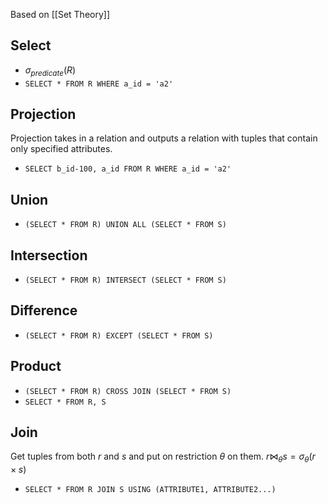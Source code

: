 Based on [[Set Theory]]

## Select
- $\sigma_{predicate} (R)$
- `SELECT * FROM R WHERE a_id = 'a2'`

## Projection
Projection takes in a relation and outputs a relation with tuples that contain only specified attributes.
- `SELECT b_id-100, a_id FROM R WHERE a_id = 'a2'`

## Union
- `(SELECT * FROM R) UNION ALL (SELECT * FROM S)`

## Intersection
- `(SELECT * FROM R) INTERSECT (SELECT * FROM S)`

## Difference
- `(SELECT * FROM R) EXCEPT (SELECT * FROM S)`

## Product
- `(SELECT * FROM R) CROSS JOIN (SELECT * FROM S)`
- `SELECT * FROM R, S`

## Join
Get tuples from both $r$ and $s$ and put on restriction $\theta$ on them.
$r \bowtie_{\theta} s = \sigma_{\theta} (r \times s)$
- `SELECT * FROM R JOIN S USING (ATTRIBUTE1, ATTRIBUTE2...)`